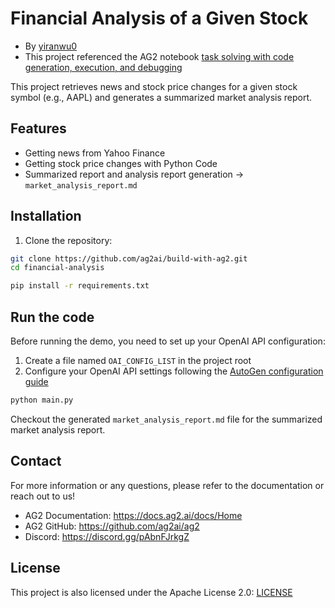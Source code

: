 # Financial Analysis of a Given Stock

- By [yiranwu0](https://github.com/yiranwu0)
- This project referenced the AG2 notebook [task solving with code generation, execution, and debugging](https://docs.ag2.ai/notebooks/agentchat_auto_feedback_from_code_execution#a-comparative-analysis-of-meta-and-tesla-stocks-in-early-2024)

This project retrieves news and stock price changes for a given stock symbol (e.g., AAPL) and generates a summarized market analysis report.

## Features
- Getting news from Yahoo Finance
- Getting stock price changes with Python Code
- Summarized report and analysis report generation -> `market_analysis_report.md`

## Installation

1. Clone the repository:
```bash
git clone https://github.com/ag2ai/build-with-ag2.git
cd financial-analysis
```

```bash
pip install -r requirements.txt
```
## Run the code

Before running the demo, you need to set up your OpenAI API configuration:

1. Create a file named `OAI_CONFIG_LIST` in the project root
2. Configure your OpenAI API settings following the [AutoGen configuration guide](https://docs.ag2.ai/getting-started#configuration)


```bash
python main.py
```

Checkout the generated `market_analysis_report.md` file for the summarized market analysis report.


## Contact

For more information or any questions, please refer to the documentation or reach out to us!
-	AG2 Documentation: https://docs.ag2.ai/docs/Home
-	AG2 GitHub: https://github.com/ag2ai/ag2
-	Discord: https://discord.gg/pAbnFJrkgZ


## License
This project is also licensed under the Apache License 2.0: [LICENSE](../LICENSE)
